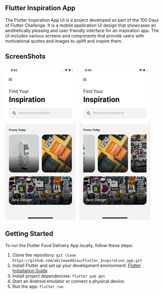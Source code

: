 ## Flutter Inspiration App

The Flutter Inspiration App UI is a project developed as part of the 100 Days of Flutter Challenge. It is a mobile application UI design that showcases an aesthetically pleasing and user-friendly interface for an inspiration app. The UI includes various screens and components that provide users with motivational quotes and images to uplift and inspire them.

## ScreenShots

<img src="assets/screenshot/one.png" height="500em" /> &nbsp; <img src="assets/screenshot/two.png" height="500em" />

## Getting Started
To run the Flutter Food Delivery App locally, follow these steps:
1. Clone the repository: `git clone https://github.com/abitewaddisu/Flutter_Inspiration_app.git`
2. Install Flutter and set up your development environment: [Flutter Installation Guide](https://flutter.dev/docs/get-started/install)
3. Install project dependencies: `flutter pub get`
4. Start an Android emulator or connect a physical device.
5. Run the app: `flutter run`
